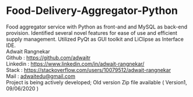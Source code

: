 # Food-Delivery-Aggregator-Python
Food aggregator service with Python as front-and and MySQL as back-end provision. Identified several novel features for ease of use and efficient supply management. Utilized PyQt as GUI toolkit and LiClipse as Interface IDE.
<br>
Adwait Rangnekar<br>
Github : https://github.com/adwaitr <br>
Linkedin : https://www.linkedin.com/in/adwait-rangnekar/ <br>
Stack : https://stackoverflow.com/users/10079512/adwait-rangnekar<br>
Mail : adwaitedu@gmail.com <br>
Project is being actively developed; Old version Zip file available ( Version1, 09/06/2020 )
